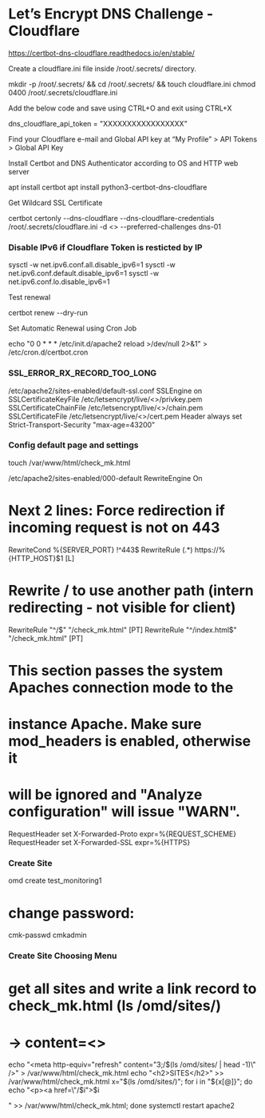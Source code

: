 # Let’s Encrypt DNS Challenge - Cloudflare

https://certbot-dns-cloudflare.readthedocs.io/en/stable/

Create a cloudflare.ini file inside /root/.secrets/ directory.

mkdir -p /root/.secrets/ && cd /root/.secrets/ && touch cloudflare.ini
chmod 0400 /root/.secrets/cloudflare.ini

Add the below code and save using CTRL+O and exit using CTRL+X

dns_cloudflare_api_token = "XXXXXXXXXXXXXXXXX"

Find your Cloudflare e-mail and Global API key at “My Profile” > API Tokens > Global API Key

Install Certbot and DNS Authenticator according to OS and HTTP web server

apt install certbot
apt install python3-certbot-dns-cloudflare

Get Wildcard SSL Certificate

certbot certonly --dns-cloudflare --dns-cloudflare-credentials /root/.secrets/cloudflare.ini -d <<FQDN>> --preferred-challenges dns-01

### Disable IPv6 if Cloudflare Token is resticted by IP
sysctl -w net.ipv6.conf.all.disable_ipv6=1
sysctl -w net.ipv6.conf.default.disable_ipv6=1
sysctl -w net.ipv6.conf.lo.disable_ipv6=1

Test renewal

certbot renew --dry-run

Set Automatic Renewal using Cron Job

echo "0 0 * * *  /etc/init.d/apache2 reload >/dev/null 2>&1" > /etc/cron.d/certbot.cron

### SSL_ERROR_RX_RECORD_TOO_LONG

/etc/apache2/sites-enabled/default-ssl.conf
SSLEngine on
SSLCertificateKeyFile /etc/letsencrypt/live/<<fqdn>>/privkey.pem
SSLCertificateChainFile /etc/letsencrypt/live/<<fqdn>>/chain.pem
SSLCertificateFile /etc/letsencrypt/live/<<fqdn>>/cert.pem
Header always set Strict-Transport-Security "max-age=43200"


### Config default page and settings

touch /var/www/html/check_mk.html

/etc/apache2/sites-enabled/000-default
RewriteEngine On
# Next 2 lines: Force redirection if incoming request is not on 443
RewriteCond %{SERVER_PORT} !^443$
RewriteRule (.*) https://%{HTTP_HOST}$1 [L]
# Rewrite / to use another path (intern redirecting - not visible for client)
RewriteRule    "^/$"  "/check_mk.html" [PT]
RewriteRule    "^/index.html$"  "/check_mk.html" [PT]
# This section passes the system Apaches connection mode to the
# instance Apache. Make sure mod_headers is enabled, otherwise it
# will be ignored and "Analyze configuration" will issue "WARN".
<IfModule headers_module>
    RequestHeader set X-Forwarded-Proto expr=%{REQUEST_SCHEME}
    RequestHeader set X-Forwarded-SSL expr=%{HTTPS}
</IfModule>

### Create Site
omd create test_monitoring1
# change password:
cmk-passwd cmkadmin

### Create Site Choosing Menu

# get all sites and write a link record to check_mk.html (ls /omd/sites/)
# -> content=<<seconds to wait for redirect>>
echo "<meta http-equiv=\"refresh\" content=\"3;/$(ls /omd/sites/ | head -1)\" />" > /var/www/html/check_mk.html
echo "<h2>SITES</h2>" >> /var/www/html/check_mk.html
x="$(ls /omd/sites/)"; for i in "${x[@]}"; do echo "<p><a href=\"/$i\">$i</a></p>" >> /var/www/html/check_mk.html; done
systemctl restart apache2





